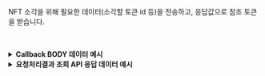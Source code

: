 NFT 소각을 위해 필요한 데이터(소각할 토큰 id 등)을 전송하고, 응답값으로 참조 토큰을 받습니다.
<p><br/></p>

<details>
  <summary><b>Callback BODY 데이터 예시</b></summary>

  ```plaintext
  {
    "request_id": "d0d197b8-1e69-4da6-9f0d-d4803b18ebd4",
    "status": "COMPLETE",
    "results": {
      "transaction_hash": "0xc3e266f70b759feff43324882fbec3f9d0fd8c2e390a86bc6fa7b91530985a90",
      "transaction_gas_used": 108496,
      "requested_at": "2024-07-16T23:26:50+09:00",
      "finished_at": "2024-07-17T08:26:53+09:00",
    },
  }
  ```
</details>

<details>
  <summary><b>요청처리결과 조회 API 응답 데이터 예시</b></summary>

  ```plaintext
  {
      "code": "20000",
      "message": "SUCCESS",
      "request_id": "d0d197b8-1e69-4da6-9f0d-d4803b18ebd4",
      "status": "COMPLETE",
      "results": {
          "transaction_hash": "0xc3e266f70b759feff43324882fbec3f9d0fd8c2e390a86bc6fa7b91530985a90",
          "transaction_gas_used": 108496,
          "requested_at": "2024-07-16T23:26:50+09:00",
          "finished_at": "2024-07-17T08:26:54+09:00"
      }
  }
  ```
</details>
